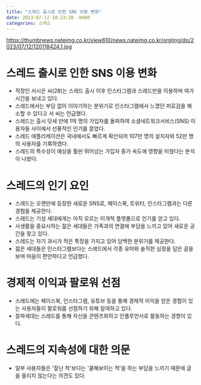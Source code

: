 ```yaml
---
title: "스레드 출시로 인한 SNS 이용 변화"
date: 2023-07-12 18:23:28 -0400
categories: 스레드
---
```



https://thumbnews.nateimg.co.kr/view610/news.nateimg.co.kr/orgImg/do/2023/07/12/120118424.1.jpg
# 스레드 출시로 인한 SNS 이용 변화
- 직장인 서시은 씨(28)는 스레드 출시 이후 인스타그램과 스레드만을 이용하며 여가시간을 보내고 있다.
- 스레드에서는 부담 없이 이야기하는 분위기로 인스타그램에서 느꼈던 피로감을 해소할 수 있다고 서 씨는 언급했다.
- 스레드는 출시 닷새 만에 1억 명의 가입자를 돌파하여 소셜네트워크서비스(SNS) 이용자들 사이에서 선풍적인 인기를 끌었다.
- 스레드 애플리케이션은 국내에서도 빠르게 확산되어 107만 명의 설치자와 52만 명의 사용자를 기록하였다.
- 스레드의 특수성이 예상을 훨씬 뛰어넘는 가입자 증가 속도에 영향을 미쳤다는 분석이 나왔다.

# 스레드의 인기 요인
- 스레드는 오랜만에 등장한 새로운 SNS로, 페이스북, 트위터, 인스타그램과는 다른 경험을 제공한다.
- 스레드는 기성 세대에게는 아직 모르는 미개척 플랫폼으로 인기를 얻고 있다.
- 사생활을 중요시하는 젊은 세대들은 가족과의 연결에 부담을 느끼고 있어 새로운 공간을 찾고 있다.
- 스레드는 자기 과시가 적은 특징을 가지고 있어 담백한 분위기를 제공한다.
- 젊은 세대들은 인스타그램보다는 스레드에서 각종 유머와 솔직한 심정을 담은 글을 보며 마음이 편안하다고 언급했다.

# 경제적 이익과 팔로워 선점
- 스레드에는 페이스북, 인스타그램, 유튜브 등을 통해 경제적 이익을 얻은 경험이 있는 사용자들이 팔로워를 선점하기 위해 참여하고 있다.
- 잘파세대는 스레드를 통해 자신을 콘텐츠화하고 인플루언서로 활동하는 경향이 있다.

# 스레드의 지속성에 대한 의문
- 일부 사용자들은 '잘난 척'보다는 '쿨해보이는 척'을 하는 부담을 느끼기 때문에 글을 올리지 않는다는 의견도 있다.
